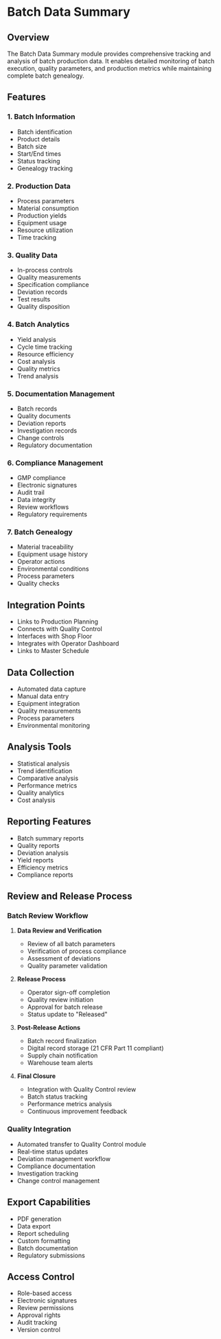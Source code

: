 # Batch Data Summary

## Overview
The Batch Data Summary module provides comprehensive tracking and analysis of batch production data. It enables detailed monitoring of batch execution, quality parameters, and production metrics while maintaining complete batch genealogy.

## Features

### 1. Batch Information
- Batch identification
- Product details
- Batch size
- Start/End times
- Status tracking
- Genealogy tracking

### 2. Production Data
- Process parameters
- Material consumption
- Production yields
- Equipment usage
- Resource utilization
- Time tracking

### 3. Quality Data
- In-process controls
- Quality measurements
- Specification compliance
- Deviation records
- Test results
- Quality disposition

### 4. Batch Analytics
- Yield analysis
- Cycle time tracking
- Resource efficiency
- Cost analysis
- Quality metrics
- Trend analysis

### 5. Documentation Management
- Batch records
- Quality documents
- Deviation reports
- Investigation records
- Change controls
- Regulatory documentation

### 6. Compliance Management
- GMP compliance
- Electronic signatures
- Audit trail
- Data integrity
- Review workflows
- Regulatory requirements

### 7. Batch Genealogy
- Material traceability
- Equipment usage history
- Operator actions
- Environmental conditions
- Process parameters
- Quality checks

## Integration Points
- Links to Production Planning
- Connects with Quality Control
- Interfaces with Shop Floor
- Integrates with Operator Dashboard
- Links to Master Schedule

## Data Collection
- Automated data capture
- Manual data entry
- Equipment integration
- Quality measurements
- Process parameters
- Environmental monitoring

## Analysis Tools
- Statistical analysis
- Trend identification
- Comparative analysis
- Performance metrics
- Quality analytics
- Cost analysis

## Reporting Features
- Batch summary reports
- Quality reports
- Deviation analysis
- Yield reports
- Efficiency metrics
- Compliance reports

## Review and Release Process

### Batch Review Workflow
1. **Data Review and Verification**
   - Review of all batch parameters
   - Verification of process compliance
   - Assessment of deviations
   - Quality parameter validation

2. **Release Process**
   - Operator sign-off completion
   - Quality review initiation
   - Approval for batch release
   - Status update to "Released"

3. **Post-Release Actions**
   - Batch record finalization
   - Digital record storage (21 CFR Part 11 compliant)
   - Supply chain notification
   - Warehouse team alerts

4. **Final Closure**
   - Integration with Quality Control review
   - Batch status tracking
   - Performance metrics analysis
   - Continuous improvement feedback

### Quality Integration
- Automated transfer to Quality Control module
- Real-time status updates
- Deviation management workflow
- Compliance documentation
- Investigation tracking
- Change control management

## Export Capabilities
- PDF generation
- Data export
- Report scheduling
- Custom formatting
- Batch documentation
- Regulatory submissions

## Access Control
- Role-based access
- Electronic signatures
- Review permissions
- Approval rights
- Audit tracking
- Version control
